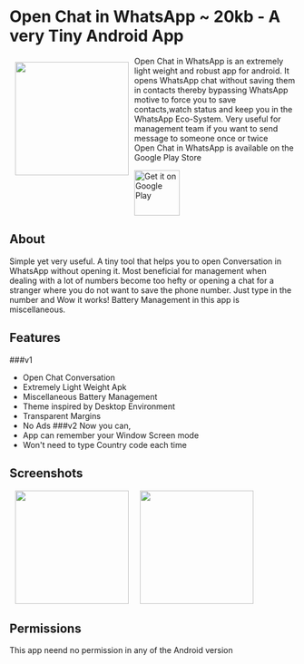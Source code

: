 # Open Chat in WhatsApp ~ 20kb - A very Tiny Android App 

<img src="https://play-lh.googleusercontent.com/c3e_HoC2gf9edKJm3ZIrw2l-3etJts6JcutjQPQjjMcmXLLClhuOjaYBpSukxd1hdws=s180-rw" align="left"
width="200" hspace="10" vspace="10">

Open Chat in WhatsApp is an extremely light weight and robust app for android. It opens WhatsApp chat without saving them in contacts thereby bypassing WhatsApp motive to force you to save contacts,watch status and keep you in the WhatsApp Eco-System. Very useful for management team if you want to send message to someone once or twice
<br>
Open Chat in WhatsApp is available on the Google Play Store

<p align="left">
<a href="https://play.google.com/store/apps/details?id=team.Voyager.openinwhatsapp">
    <img alt="Get it on Google Play"
        height="80"
        src="https://play.google.com/intl/en_us/badges/images/generic/en_badge_web_generic.png" />
</a>  
        </p>

## About

Simple yet very useful. A tiny tool that helps you to open Conversation in WhatsApp without opening it. Most beneficial for management when dealing with a lot of numbers become too hefty or opening a chat for a stranger where you do not want to save the phone number. Just type in the number and Wow it works!
Battery Management in this app is miscellaneous.

## Features

###v1
- Open Chat Conversation
- Extremely Light Weight Apk
- Miscellaneous Battery Management
- Theme inspired by Desktop Environment
- Transparent Margins
- No Ads
###v2
Now you can,
- App can remember your Window Screen mode
- Won't need to type Country code each time

## Screenshots

[<img src="/Screenshots/ss_1.png" align="left"
width="200"
    hspace="10" vspace="1">](/readme/Wallabag%20Reading%20List.png)
[<img src="/Screenshots/ss_2.png" align="center"
width="200"
    hspace="10" vspace="1">](/readme/Wallabag%20Article%20View.png)

## Permissions
This app neend no permission in any of the Android version

